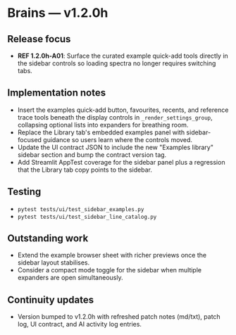 # Brains — v1.2.0h

## Release focus
- **REF 1.2.0h-A01**: Surface the curated example quick-add tools directly in the sidebar controls so loading spectra no longer requires switching tabs.

## Implementation notes
- Insert the examples quick-add button, favourites, recents, and reference trace tools beneath the display controls in `_render_settings_group`, collapsing optional lists into expanders for breathing room.
- Replace the Library tab's embedded examples panel with sidebar-focused guidance so users learn where the controls moved.
- Update the UI contract JSON to include the new "Examples library" sidebar section and bump the contract version tag.
- Add Streamlit AppTest coverage for the sidebar panel plus a regression that the Library tab copy points to the sidebar.

## Testing
- `pytest tests/ui/test_sidebar_examples.py`
- `pytest tests/ui/test_sidebar_line_catalog.py`

## Outstanding work
- Extend the example browser sheet with richer previews once the sidebar layout stabilises.
- Consider a compact mode toggle for the sidebar when multiple expanders are open simultaneously.

## Continuity updates
- Version bumped to v1.2.0h with refreshed patch notes (md/txt), patch log, UI contract, and AI activity log entries.
